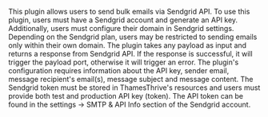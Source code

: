 This plugin allows users to send bulk emails via Sendgrid API. To use this plugin, users must have a Sendgrid account and generate an API key. Additionally, users must configure their domain in Sendgrid settings. Depending on the Sendgrid plan, users may be restricted to sending emails only within their own domain. The plugin takes any payload as input and returns a response from Sendgrid API. If the response is successful, it will trigger the payload port, otherwise it will trigger an error. The plugin's configuration requires information about the API key, sender email, message recipient's email(s), message subject and message content. The Sendgrid token must be stored in ThamesThrive's resources and users must provide both test and production API key (token). The API token can be found in the settings -> SMTP & API Info section of the Sendgrid account.
